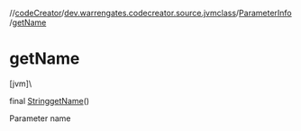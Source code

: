 //[codeCreator](../../../index.md)/[dev.warrengates.codecreator.source.jvmclass](../index.md)/[ParameterInfo](index.md)/[getName](get-name.md)

# getName

[jvm]\

final [String](https://docs.oracle.com/javase/8/docs/api/java/lang/String.html)[getName](get-name.md)()

Parameter name
